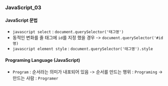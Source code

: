 ### JavaScript_03

#### JavaScript 문법
- `javascript select` : `document.querySelector('태그명')`
- 동적인 변화를 줄 태그에 `id`를 지정 했을 경우 -> `document.querySelector('#id명)`
- `javascript element style` : `document.querySelector('태그명').style`

#### Programing Language (JavaScript)
- `Program` : 순서라는 의미가 내포되어 있음 -> 순서를 만드는 행위 : `Programing` -> 만드는 사람 : `Programer`